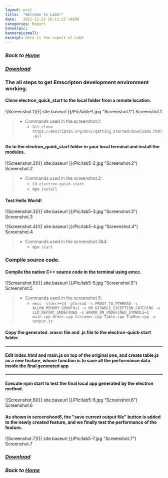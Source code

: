 ```yaml
---
layout: post
title:  "Welcome to Lab5!"
date:   2021-12-12 16:11:33 +0800
categories: Report
bannerpic:
bannerpicsmall:
excerpt: Here is the report of Lab5
---
```


### ***Back to [Home](/)***

### ***[Download](https://github.com/Yvonhu/repo/tree/main/Lab5)***

### The all steps to get Emscripten development environment working.

#### Clone electron_quick_start to the local folder from a remote location.

![Screenshot.1]({{ site.baseurl }}/Pic/lab5-1.jpg "Screenshot.1")
Screenshot.1
> - Commands used in the screenshot.1:
>   - `Git clone https://emscripten.org/docs/getting_started/downloads.html.git`

#### Go to the electron_quick_start folder in your local terminal and install the modules.

![Screenshot.2]({{ site.baseurl }}/Pic/lab5-2.jpg "Screenshot.2")
Screenshot.2
> - Commands used in the screenshot.2:
>   - `Cd electron-quick-start`
>   - `Npm install`

#### Test Hello World!

![Screenshot.3]({{ site.baseurl }}/Pic/lab5-3.jpg "Screenshot.3")
Screenshot.3

![Screenshot.4]({{ site.baseurl }}/Pic/lab5-4.jpg "Screenshot.4")
Screenshot.4
> - Commands used in the screenshot.3&4:
>   - `Npm start`

### Compile source code.
#### Compile the native C++ source code in the terminal using emcc.

![Screenshot.5]({{ site.baseurl }}/Pic/lab5-5.jpg "Screenshot.5")
Screenshot.5
> - Commands used in the screenshot.5:
>     - `emcc -std=c++14 -pthread -s PROXY_TO_PTHREAD -s ALLOW_MEMORY_GROWTH=1 -s NO_DISABLE_EXCEPTION_CATCHING -s LLD_REPORT_UNDEFINED -s ERROR_ON_UNDEFINED_SYMBOLS=1 main.cpp Order.cpp Customer.cpp Table.cpp TipBox.cpp -o output.js`

#### Copy the generated .wasm file and .js file to the electron-quick-start folder.
---
#### Edit index.html and main.js on top of the original one, and create table.js as a new feature, whose function is to save all the performance data inside the final generated app
---
#### Execute npm start to test the final local app generated by the electron method.

![Screenshot.6]({{ site.baseurl }}/Pic/lab5-6.jpg "Screenshot.6")
Screenshot.6

#### As shown in screenshoot6, the "save current output file" button is added to the newly created feature, and we finally test the performance of the feature.

![Screenshot.7]({{ site.baseurl }}/Pic/lab5-7.jpg "Screenshot.7")
Screenshot.7

### ***[Download](https://github.com/Yvonhu/repo/tree/main/Lab5)***

### ***Back to [Home](/)***